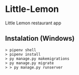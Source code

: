 # Little-Lemon
Little Lemon restaurant app 


## Instalation (Windows)
```
> pipenv shell
> pipenv install
> py manage.py makemigrations
> py manage.py migrate
> > py manage.py runserver
```
